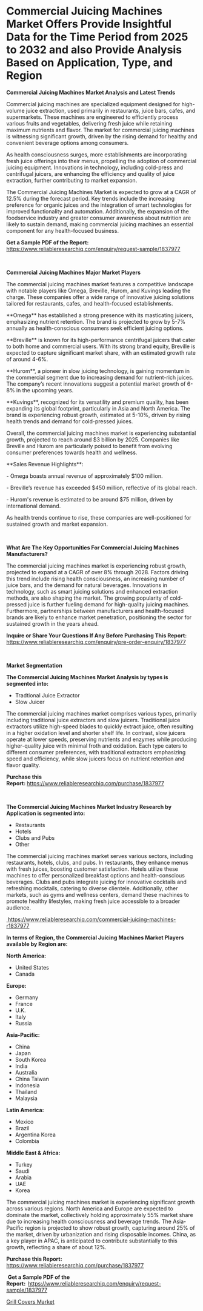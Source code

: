 <p><h1>Commercial Juicing Machines Market Offers Provide Insightful Data for the Time Period from 2025 to 2032 and also Provide Analysis Based on Application, Type, and Region</h1></p><p><strong>Commercial Juicing Machines Market Analysis and Latest Trends</strong></p>
<p><p>Commercial juicing machines are specialized equipment designed for high-volume juice extraction, used primarily in restaurants, juice bars, cafes, and supermarkets. These machines are engineered to efficiently process various fruits and vegetables, delivering fresh juice while retaining maximum nutrients and flavor. The market for commercial juicing machines is witnessing significant growth, driven by the rising demand for healthy and convenient beverage options among consumers. </p><p>As health consciousness surges, more establishments are incorporating fresh juice offerings into their menus, propelling the adoption of commercial juicing equipment. Innovations in technology, including cold-press and centrifugal juicers, are enhancing the efficiency and quality of juice extraction, further contributing to market expansion. </p><p>The Commercial Juicing Machines Market is expected to grow at a CAGR of 12.5% during the forecast period. Key trends include the increasing preference for organic juices and the integration of smart technologies for improved functionality and automation. Additionally, the expansion of the foodservice industry and greater consumer awareness about nutrition are likely to sustain demand, making commercial juicing machines an essential component for any health-focused business.</p></p>
<p><strong>Get a Sample PDF of the Report:&nbsp;</strong> <a href="https://www.reliableresearchiq.com/enquiry/request-sample/1837977?utm_campaign=1674&utm_medium=2&utm_source=Github&utm_content=ia&utm_term=06022025&utm_id=commercial-juicing-machines">https://www.reliableresearchiq.com/enquiry/request-sample/1837977</a></p>
<p>&nbsp;</p>
<p><strong>Commercial Juicing Machines Major Market Players</strong></p>
<p><p>The commercial juicing machines market features a competitive landscape with notable players like Omega, Breville, Hurom, and Kuvings leading the charge. These companies offer a wide range of innovative juicing solutions tailored for restaurants, cafes, and health-focused establishments.</p><p>**Omega** has established a strong presence with its masticating juicers, emphasizing nutrient retention. The brand is projected to grow by 5-7% annually as health-conscious consumers seek efficient juicing options. </p><p>**Breville** is known for its high-performance centrifugal juicers that cater to both home and commercial users. With its strong brand equity, Breville is expected to capture significant market share, with an estimated growth rate of around 4-6%.</p><p>**Hurom**, a pioneer in slow juicing technology, is gaining momentum in the commercial segment due to increasing demand for nutrient-rich juices. The company’s recent innovations suggest a potential market growth of 6-8% in the upcoming years.</p><p>**Kuvings**, recognized for its versatility and premium quality, has been expanding its global footprint, particularly in Asia and North America. The brand is experiencing robust growth, estimated at 5-10%, driven by rising health trends and demand for cold-pressed juices.</p><p>Overall, the commercial juicing machines market is experiencing substantial growth, projected to reach around $3 billion by 2025. Companies like Breville and Hurom are particularly poised to benefit from evolving consumer preferences towards health and wellness.</p><p>**Sales Revenue Highlights**: </p><p>- Omega boasts annual revenue of approximately $100 million.</p><p>- Breville’s revenue has exceeded $450 million, reflective of its global reach.</p><p>- Hurom's revenue is estimated to be around $75 million, driven by international demand.</p><p>As health trends continue to rise, these companies are well-positioned for sustained growth and market expansion.</p></p>
<p>&nbsp;</p>
<p><strong>What Are The Key Opportunities For Commercial Juicing Machines Manufacturers?</strong></p>
<p><p>The commercial juicing machines market is experiencing robust growth, projected to expand at a CAGR of over 8% through 2028. Factors driving this trend include rising health consciousness, an increasing number of juice bars, and the demand for natural beverages. Innovations in technology, such as smart juicing solutions and enhanced extraction methods, are also shaping the market. The growing popularity of cold-pressed juice is further fueling demand for high-quality juicing machines. Furthermore, partnerships between manufacturers and health-focused brands are likely to enhance market penetration, positioning the sector for sustained growth in the years ahead.</p></p>
<p><strong>Inquire or Share Your Questions If Any Before Purchasing This Report:</strong> <a href="https://www.reliableresearchiq.com/enquiry/pre-order-enquiry/1837977?utm_campaign=1674&utm_medium=2&utm_source=Github&utm_content=ia&utm_term=06022025&utm_id=commercial-juicing-machines">https://www.reliableresearchiq.com/enquiry/pre-order-enquiry/1837977</a></p>
<p>&nbsp;</p>
<p><strong>Market Segmentation</strong></p>
<p><strong>The Commercial Juicing Machines Market Analysis by types is segmented into:</strong></p>
<p><ul><li>Tradtional Juice Extractor</li><li>Slow Juicer</li></ul></p>
<p><p>The commercial juicing machines market comprises various types, primarily including traditional juice extractors and slow juicers. Traditional juice extractors utilize high-speed blades to quickly extract juice, often resulting in a higher oxidation level and shorter shelf life. In contrast, slow juicers operate at lower speeds, preserving nutrients and enzymes while producing higher-quality juice with minimal froth and oxidation. Each type caters to different consumer preferences, with traditional extractors emphasizing speed and efficiency, while slow juicers focus on nutrient retention and flavor quality.</p></p>
<p><strong>Purchase this Report:&nbsp;</strong><a href="https://www.reliableresearchiq.com/purchase/1837977?utm_campaign=1674&utm_medium=2&utm_source=Github&utm_content=ia&utm_term=06022025&utm_id=commercial-juicing-machines">https://www.reliableresearchiq.com/purchase/1837977</a></p>
<p>&nbsp;</p>
<p><strong>The Commercial Juicing Machines Market Industry Research by Application is segmented into:</strong></p>
<p><ul><li>Restaurants</li><li>Hotels</li><li>Clubs and Pubs</li><li>Other</li></ul></p>
<p><p>The commercial juicing machines market serves various sectors, including restaurants, hotels, clubs, and pubs. In restaurants, they enhance menus with fresh juices, boosting customer satisfaction. Hotels utilize these machines to offer personalized breakfast options and health-conscious beverages. Clubs and pubs integrate juicing for innovative cocktails and refreshing mocktails, catering to diverse clientele. Additionally, other markets, such as gyms and wellness centers, demand these machines to promote healthy lifestyles, making fresh juice accessible to a broader audience.</p></p>
<p><a href="https://www.reliableresearchiq.com/commercial-juicing-machines-r1837977?utm_campaign=1674&utm_medium=2&utm_source=Github&utm_content=ia&utm_term=06022025&utm_id=commercial-juicing-machines">&nbsp;https://www.reliableresearchiq.com/commercial-juicing-machines-r1837977</a></p>
<p><strong>In terms of Region, the Commercial Juicing Machines Market Players available by Region are:</strong></p>
<p>
    <p> <strong> North America: </strong>
        <ul>
            <li>United States</li>
            <li>Canada</li>
        </ul>
        </p> 
    <p> <strong> Europe: </strong>
        <ul>
            <li>Germany</li>
            <li>France</li>
            <li>U.K.</li>
            <li>Italy</li>
            <li>Russia</li>
        </ul>
        </p> 
    <p> <strong> Asia-Pacific: </strong>
        <ul>
            <li>China</li>
            <li>Japan</li>
            <li>South Korea</li>
            <li>India</li>
            <li>Australia</li>
            <li>China Taiwan</li>
            <li>Indonesia</li>
            <li>Thailand</li>
            <li>Malaysia</li>
        </ul>
        </p> 
    <p> <strong> Latin America: </strong>
        <ul>
            <li>Mexico</li>
            <li>Brazil</li>
            <li>Argentina Korea</li>
            <li>Colombia</li>
        </ul>
        </p> 
    <p> <strong> Middle East & Africa: </strong>
        <ul>
            <li>Turkey</li>
            <li>Saudi</li>
            <li>Arabia</li>
            <li>UAE</li>
            <li>Korea</li>
        </ul>
    </p>
    </p>
<p><p>The commercial juicing machines market is experiencing significant growth across various regions. North America and Europe are expected to dominate the market, collectively holding approximately 55% market share due to increasing health consciousness and beverage trends. The Asia-Pacific region is projected to show robust growth, capturing around 25% of the market, driven by urbanization and rising disposable incomes. China, as a key player in APAC, is anticipated to contribute substantially to this growth, reflecting a share of about 12%.</p></p>
<p><strong>Purchase this Report: </strong><a href="https://www.reliableresearchiq.com/purchase/1837977?utm_campaign=1674&utm_medium=2&utm_source=Github&utm_content=ia&utm_term=06022025&utm_id=commercial-juicing-machines">https://www.reliableresearchiq.com/purchase/1837977</a></p>
<p>&nbsp;<strong>Get a Sample PDF of the Report:&nbsp;&nbsp;</strong><a href="https://www.reliableresearchiq.com/enquiry/request-sample/1837977?utm_campaign=1674&utm_medium=2&utm_source=Github&utm_content=ia&utm_term=06022025&utm_id=commercial-juicing-machines">https://www.reliableresearchiq.com/enquiry/request-sample/1837977</a></p>
<p><strong></strong></p>
<p><p><a href="https://github.com/willjis/Market-Research-Report-List-1/blob/main/grill-covers-market.md?utm_campaign=1674&utm_medium=2&utm_source=Github&utm_content=ia&utm_term=06022025&utm_id=commercial-juicing-machines">Grill Covers Market</a></p></p>